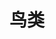 ---
title: 鸟类
categories: ["animal", "bird"]
featured_image: 20241130-DSC02774.jpg
weight: 2
resources:
  - src: 20240623-DSC04640.jpg
    title: 麓湖小翠。
    params:
      cover: true
---